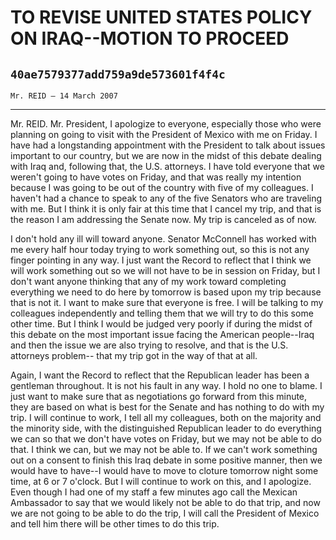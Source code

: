 # TO REVISE UNITED STATES POLICY ON IRAQ--MOTION TO PROCEED
## `40ae7579377add759a9de573601f4f4c`
`Mr. REID — 14 March 2007`

---


Mr. REID. Mr. President, I apologize to everyone, especially those 
who were planning on going to visit with the President of Mexico with 
me on Friday. I have had a longstanding appointment with the President 
to talk about issues important to our country, but we are now in the 
midst of this debate dealing with Iraq and, following that, the U.S. 
attorneys. I have told everyone that we weren't going to have votes on 
Friday, and that was really my intention because I was going to be out 
of the country with five of my colleagues. I haven't had a chance to 
speak to any of the five Senators who are traveling with me. But I 
think it is only fair at this time that I cancel my trip, and that is 
the reason I am addressing the Senate now. My trip is canceled as of 
now.

I don't hold any ill will toward anyone. Senator McConnell has worked 
with me every half hour today trying to work something out, so this is 
not any finger pointing in any way. I just want the Record to reflect 
that I think we will work something out so we will not have to be in 
session on Friday, but I don't want anyone thinking that any of my work 
toward completing everything we need to do here by tomorrow is based 
upon my trip because that is not it. I want to make sure that everyone 
is free. I will be talking to my colleagues independently and telling 
them that we will try to do this some other time. But I think I would 
be judged very poorly if during the midst of this debate on the most 
important issue facing the American people--Iraq and then the issue we 
are also trying to resolve, and that is the U.S. attorneys problem--
that my trip got in the way of that at all.


Again, I want the Record to reflect that the Republican leader has 
been a gentleman throughout. It is not his fault in any way. I hold no 
one to blame. I just want to make sure that as negotiations go forward 
from this minute, they are based on what is best for the Senate and has 
nothing to do with my trip. I will continue to work, I tell all my 
colleagues, both on the majority and the minority side, with the 
distinguished Republican leader to do everything we can so that we 
don't have votes on Friday, but we may not be able to do that. I think 
we can, but we may not be able to. If we can't work something out on a 
consent to finish this Iraq debate in some positive manner, then we 
would have to have--I would have to move to cloture tomorrow night some 
time, at 6 or 7 o'clock. But I will continue to work on this, and I 
apologize. Even though I had one of my staff a few minutes ago call the 
Mexican Ambassador to say that we would likely not be able to do that 
trip, and now we are not going to be able to do the trip, I will call 
the President of Mexico and tell him there will be other times to do 
this trip.